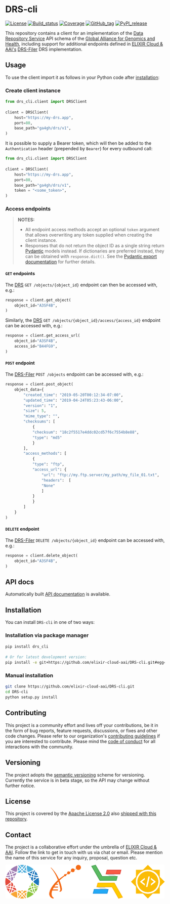 # DRS-cli

[![License][badge-license]][badge-url-license]
[![Build_status][badge-build-status]][badge-url-build-status]
[![Coverage][badge-coverage]][badge-url-coverage]
[![GitHub_tag][badge-github-tag]][badge-url-github-tag]
[![PyPI_release][badge-pypi]][badge-url-pypi]

This repository contains a client for an implementation of the [Data Repository
Service][res-ga4gh-drs] API schema of the [Global Alliance for Genomics and
Health][res-ga4gh], including support for additional endpoints defined in
[ELIXIR Cloud & AAI's][res-elixir-cloud]
[DRS-Filer][res-elixir-cloud-drs-filer] DRS implementation.

## Usage

To use the client import it as follows in your Python code after
[installation](#Installation):

### Create client instance

```py
from drs_cli.client import DRSClient

client = DRSClient(
    host="https://my-drs.app",
    port=80,
    base_path="ga4gh/drs/v1",
)
```

It is possible to supply a Bearer token, which will then be added to the
`Authentication` header (prepended by `Bearer`) for every outbound call:

```py
from drs_cli.client import DRSClient

client = DRSClient(
    host="https://my-drs.app",
    port=80,
    base_path="ga4gh/drs/v1",
    token = "<some_token>",
)
```

### Access endpoints

> **NOTES:**
>  
> * All endpoint access methods accept an optional `token` argument that
>   allows overwriting any token supplied when creating the client instance.
> * Responses that do not return the object ID as a single string return
>   [Pydantic][res-pydantic] models instead. If dictionaries are preferred
>   instead, they can be obtained with `response.dict()`. See the [Pydantic
>   export documentation][res-pydantic-docs-export] for further details.

#### `GET` endpoints

The [DRS][res-ga4gh-drs] `GET /objects/{object_id}` endpoint can then be
accessed with, e.g.:

```py
response = client.get_object(
    object_id="A3SF4B",
)
```

Similarly, the [DRS][res-ga4gh-drs] `GET
/objects/{object_id}/access/{access_id}` endpoint can be accessed with, e.g.:

```py
response = client.get_access_url(
    object_id="A3SF4B",
    access_id="B44FG9",
)
```

#### `POST` endpoint

The [DRS-Filer][res-elixir-cloud-drs-filer] `POST /objects` endpoint can be
accessed with, e.g.:

```py
response = client.post_object(
    object_data={
        "created_time": "2019-05-20T00:12:34-07:00",
        "updated_time": "2019-04-24T05:23:43-06:00",
        "version": "1",
        "size": 5,
        "mime_type": "",
        "checksums": [
            {
            "checksum": "18c2f5517e4ddc02cd57f6c7554b8e88",
            "type": "md5"
            }
        ],
        "access_methods": [
            {
            "type": "ftp",
            "access_url": {
                "url": "ftp://my.ftp.server/my_path/my_file_01.txt",
                "headers":  [
                "None"
                ]
            }
            }
        ]
    }
)
```

#### `DELETE` endpoint

The [DRS-Filer][res-elixir-cloud-drs-filer] `DELETE /objects/{object_id}`
endpoint can be accessed with, e.g.:

```py
response = client.delete_object(
    object_id="A3SF4B",
)
```

## API docs

Automatically built [API documentation][docs-api] is available.

## Installation

You can install `DRS-cli` in one of two ways:

### Installation via package manager

```bash
pip install drs_cli

# Or for latest development version:
pip install -e git+https://github.com/elixir-cloud-aai/DRS-cli.git#egg=drs_cli
```

### Manual installation

```bash
git clone https://github.com/elixir-cloud-aai/DRS-cli.git
cd DRS-cli
python setup.py install
```

## Contributing

This project is a community effort and lives off your contributions, be it in
the form of bug reports, feature requests, discussions, or fixes and other code
changes. Please refer to our organization's [contributing
guidelines][res-elixir-cloud-contributing] if you are interested to contribute.
Please mind the [code of conduct][res-elixir-cloud-coc] for all interactions
with the community.

## Versioning

The project adopts the [semantic versioning][res-semver] scheme for versioning.
Currently the service is in beta stage, so the API may change without further
notice.

## License

This project is covered by the [Apache License 2.0][license-apache] also
[shipped with this repository][license].

## Contact

The project is a collaborative effort under the umbrella of [ELIXIR Cloud &
AAI][res-elixir-cloud]. Follow the link to get in touch with us via chat or
email. Please mention the name of this service for any inquiry, proposal,
question etc.

![logo_banner][]

[badge-build-status]:<https://travis-ci.com/elixir-cloud-aai/DRS-cli.svg?branch=dev>
[badge-coverage]:<https://img.shields.io/coveralls/github/elixir-cloud-aai/DRS-cli>
[badge-github-tag]:<https://img.shields.io/github/v/tag/elixir-cloud-aai/DRS-cli?color=C39BD3>
[badge-license]:<https://img.shields.io/badge/license-Apache%202.0-blue.svg>
[badge-pypi]:<https://img.shields.io/pypi/v/drs_cli.svg?style=flat&color=C39BD3>
[badge-url-build-status]:<https://travis-ci.com/elixir-cloud-aai/DRS-cli>
[badge-url-coverage]:<https://coveralls.io/github/elixir-cloud-aai/DRS-cli>
[badge-url-github-tag]:<https://github.com/elixir-cloud-aai/DRS-cli/releases>
[badge-url-license]:<http://www.apache.org/licenses/LICENSE-2.0>
[badge-url-pypi]:<https://pypi.python.org/pypi/drs_cli>
[docs-api]: <https://drs-cli.readthedocs.io/en/latest/>
[license]: LICENSE
[license-apache]: <https://www.apache.org/licenses/LICENSE-2.0>
[logo_banner]: images/logo-banner.png
[res-elixir-cloud]: <https://github.com/elixir-cloud-aai/elixir-cloud-aai>
[res-elixir-cloud-coc]: <https://github.com/elixir-cloud-aai/elixir-cloud-aai/blob/dev/CODE_OF_CONDUCT.md>
[res-elixir-cloud-contributing]: <https://github.com/elixir-cloud-aai/elixir-cloud-aai/blob/dev/CONTRIBUTING.md>
[res-elixir-cloud-drs-filer]: <https://github.com/elixir-cloud-aai/drs-filer>
[res-ga4gh-drs]: <https://github.com/ga4gh/data-repository-service-schemas>
[res-ga4gh]: <https://www.ga4gh.org/>
[res-pydantic]: <https://pydantic-docs.helpmanual.io/>
[res-pydantic-docs-export]: <https://pydantic-docs.helpmanual.io/usage/exporting_models/>
[res-semver]: <https://semver.org/>
